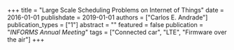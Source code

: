 +++
title = "Large Scale Scheduling Problems on Internet of Things"
date = 2016-01-01
publishdate = 2019-01-01
authors = ["Carlos E. Andrade"]
publication_types = ["1"]
abstract = ""
featured = false
publication = "*INFORMS Annual Meeting*"
tags = ["Connected car", "LTE", "Firmware over the air"]
+++

